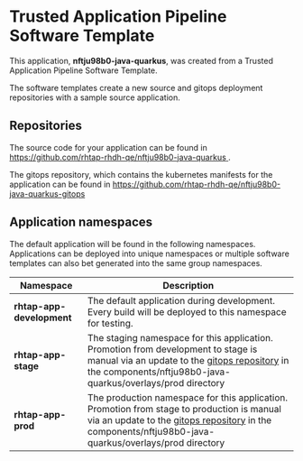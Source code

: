 # Trusted Application Pipeline Software Template

This application, **nftju98b0-java-quarkus**, was created from a Trusted Application Pipeline Software Template.

The software templates create a new source and gitops deployment repositories with a sample source application. 

## Repositories

The source code for your application can be found in [https://github.com/rhtap-rhdh-qe/nftju98b0-java-quarkus ](https://github.com/rhtap-rhdh-qe/nftju98b0-java-quarkus ).
 
The gitops repository, which contains the kubernetes manifests for the application can be found in 
[https://github.com/rhtap-rhdh-qe/nftju98b0-java-quarkus-gitops ](https://github.com/rhtap-rhdh-qe/nftju98b0-java-quarkus-gitops ) 

## Application namespaces 

The default application will be found in the following namespaces. Applications can be deployed into unique namespaces or multiple software templates can also bet generated into the same group namespaces.  

|  Namespace   |  Description   |  
| -------- | -------- |   
| **rhtap-app-development** | The default application during development. Every build will be deployed to this namespace for testing. | 
| **rhtap-app-stage** | The staging namespace for this application. Promotion from development to stage is manual via an update to the [gitops repository](https://github.com/rhtap-rhdh-qe/nftju98b0-java-quarkus-gitops ) in the components/nftju98b0-java-quarkus/overlays/prod directory |  
| **rhtap-app-prod** | The production namespace for this application. Promotion from stage to production is manual via an update to the [gitops repository](https://github.com/rhtap-rhdh-qe/nftju98b0-java-quarkus-gitops ) in the components/nftju98b0-java-quarkus/overlays/prod directory | 